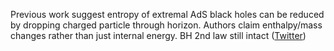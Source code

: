 
Previous work suggest entropy of extremal AdS black holes can be reduced by dropping charged particle through horizon. Authors claim enthalpy/mass changes rather than just internal energy. BH 2nd law still intact ([Twitter](https://twitter.com/JoshuahHeath/status/1140635014016589824))
